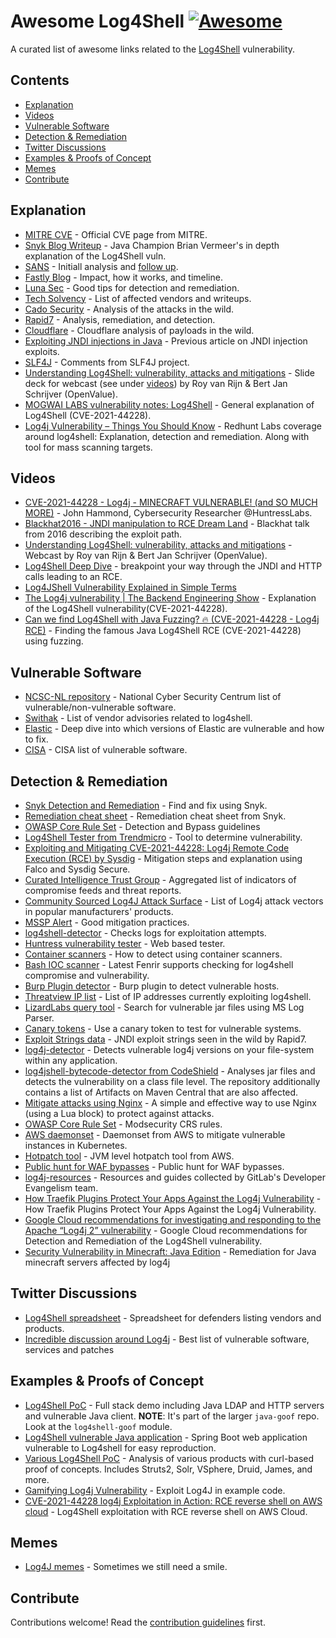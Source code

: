 # Awesome Log4Shell [![Awesome](https://awesome.re/badge.svg)](https://awesome.re)

A curated list of awesome links related to the [Log4Shell](https://security.snyk.io/vuln/SNYK-JAVA-ORGAPACHELOGGINGLOG4J-2314720) vulnerability.


## Contents

- [Explanation](#explanation)
- [Videos](#videos)
- [Vulnerable Software](#vulnerable-software)
- [Detection & Remediation](#detection--remediation)
- [Twitter Discussions](#twitter-discussions)
- [Examples & Proofs of Concept](#examples--proofs-of-concept)
- [Memes](#memes)
- [Contribute](#contribute)

## Explanation
- [MITRE CVE](https://cve.mitre.org/cgi-bin/cvename.cgi?name=CVE-2021-44228) - Official CVE page from MITRE.
- [Snyk Blog Writeup](https://snyk.io/blog/log4j-rce-log4shell-vulnerability-cve-2021-4428/) - Java Champion Brian Vermeer's in depth explanation of the Log4Shell vuln.
- [SANS](https://isc.sans.edu/diary/rss/28120) - Initiall analysis and [follow up](https://isc.sans.edu/diary/rss/28122).
- [Fastly Blog](https://www.fastly.com/blog/digging-deeper-into-log4shell-0day-rce-exploit-found-in-log4j) - Impact, how it works, and timeline.
- [Luna Sec](https://www.lunasec.io/docs/blog/log4j-zero-day) - Good tips for detection and remediation.
- [Tech Solvency](https://www.techsolvency.com/story-so-far/cve-2021-44228-log4j-log4shell/) - List of affected vendors and writeups.
- [Cado Security](https://www.cadosecurity.com/analysis-of-initial-in-the-wild-attacks-exploiting-log4shell-log4j-cve-2021-44228/) - Analysis of the attacks in the wild.
- [Rapid7](https://www.rapid7.com/blog/post/2021/12/10/widespread-exploitation-of-critical-remote-code-execution-in-apache-log4j/) - Analysis, remediation, and detection.
- [Cloudflare](https://blog.cloudflare.com/actual-cve-2021-44228-payloads-captured-in-the-wild/) - Cloudflare analysis of payloads in the wild.
- [Exploiting JNDI injections in Java](https://www.veracode.com/blog/research/exploiting-jndi-injections-java) - Previous article on JNDI injection exploits.
- [SLF4J](http://slf4j.org/log4shell.html) - Comments from SLF4J project.
- [Understanding Log4Shell: vulnerability, attacks and mitigations](https://www.slideshare.net/BertJanSchrijver/understanding-log4shell-vulnerability-attacks-and-mitigations-250846006/) - Slide deck for webcast (see under [videos](#Videos)) by Roy van Rijn & Bert Jan Schrijver (OpenValue).
- [MOGWAI LABS vulnerability notes: Log4Shell](https://mogwailabs.de/en/blog/2021/12/vulnerability-notes-log4shell/) - General explanation of Log4Shell (CVE-2021-44228).
- [Log4j Vulnerability – Things You Should Know](https://redhuntlabs.com/blog/log4j-vulnerability-things-you-should-know.html) - Redhunt Labs coverage around log4shell: Explanation, detection and remediation. Along with tool for mass scanning targets.

## Videos
- [CVE-2021-44228 - Log4j - MINECRAFT VULNERABLE! (and SO MUCH MORE)](https://www.youtube.com/watch?v=7qoPDq41xhQ) - John Hammond, Cybersecurity Researcher @HuntressLabs.
- [Blackhat2016 - JNDI manipulation to RCE Dream Land](https://www.youtube.com/watch?v=Y8a5nB-vy78) - Blackhat talk from 2016 describing the exploit path.
- [Understanding Log4Shell: vulnerability, attacks and mitigations](https://www.youtube.com/watch?v=TX1SF2dhMc4) - Webcast by Roy van Rijn & Bert Jan Schrijver (OpenValue).
- [Log4Shell Deep Dive](https://www.youtube.com/watch?v=ZL9wq8XHqEY) - breakpoint your way through the JNDI and HTTP calls leading to an RCE.
- [Log4JShell Vulnerability Explained in Simple Terms](https://www.linkedin.com/posts/marknca_hugops-cybersecurity-log4j-ugcPost-6876931995008602113-q9oJ/)
- [The Log4j vulnerability | The Backend Engineering Show](https://www.youtube.com/watch?v=77XnEaWNups) - Explanation of the Log4Shell vulnerability(CVE-2021-44228).
- [Can we find Log4Shell with Java Fuzzing? 🔥 (CVE-2021-44228 - Log4j RCE)](https://www.youtube.com/watch?v=t7frgKkQ1J4) -  Finding the famous Java Log4Shell RCE (CVE-2021-44228) using fuzzing.

## Vulnerable Software
- [NCSC-NL repository](https://github.com/NCSC-NL/log4shell/tree/main/software) - National Cyber Security Centrum list of vulnerable/non-vulnerable software.
- [Swithak](https://gist.github.com/SwitHak/b66db3a06c2955a9cb71a8718970c592) - List of vendor advisories related to log4shell.
- [Elastic](https://xeraa.net/blog/2021_mitigate-log4j2-log4shell-elasticsearch/) - Deep dive into which versions of Elastic are vulnerable and how to fix.
- [CISA](https://github.com/cisagov/log4j-affected-db) - CISA list of vulnerable software.

## Detection & Remediation 
- [Snyk Detection and Remediation](https://snyk.io/blog/find-fix-log4shell-quickly-snyk/) - Find and fix using Snyk.
- [Remediation cheat sheet](https://snyk.io/blog/log4shell-remediation-cheat-sheet/) - Remediation cheat sheet from Snyk.
- [OWASP Core Rule Set](https://coreruleset.org/20211216/public-hunt-for-log4j-log4shell-evasions-waf-bypasses/) - Detection and Bypass guidelines
- [Log4Shell Tester from Trendmicro](https://log4j-tester.trendmicro.com/) - Tool to determine vulnerability.
- [Exploiting and Mitigating CVE-2021-44228: Log4j Remote Code Execution (RCE) by Sysdig](https://sysdig.com/blog/exploit-detect-mitigate-log4j-cve/) - Mitigation steps and      explanation using Falco and Sysdig Secure.
- [Curated Intelligence Trust Group](https://github.com/curated-intel/Log4Shell-IOCs) - Aggregated list of indicators of compromise feeds and threat reports.
- [Community Sourced Log4J Attack Surface](https://github.com/YfryTchsGD/Log4jAttackSurface) - List of Log4j attack vectors in popular manufacturers' products.
- [MSSP Alert](https://www.msspalert.com/cybersecurity-news/java-vulnerability-log4shell-zero-day-details-patches-and-updates/) - Good mitigation practices.
- [log4shell-detector](https://github.com/Neo23x0/log4shell-detector) - Checks logs for exploitation attempts.
- [Huntress vulnerability tester](https://log4shell.huntress.com/) - Web based tester.
- [Container scanners](https://hackmd.io/e9RUrXSwRKyERCOBDo96RA) - How to detect using container scanners.
- [Bash IOC scanner](https://github.com/Neo23x0/Fenrir) - Latest Fenrir supports checking for log4shell compromise and vulnerability.
- [Burp Plugin detector](https://blog.silentsignal.eu/2021/12/12/our-new-tool-for-enumerating-hidden-log4shell-affected-hosts/) - Burp plugin to detect vulnerable hosts.
- [Threatview IP list](https://github.com/Malwar3Ninja/Exploitation-of-Log4j2-CVE-2021-44228) - List of IP addresses currently exploiting log4shell.
- [LizardLabs query tool](https://github.com/lizardlabs/Log-Parser-Lizard-Queries/blob/master/queries/log4shell/log4shell.search.MD5.sql) - Search for vulnerable jar files using MS Log Parser.
- [Canary tokens](https://help.canary.tools/hc/en-gb/articles/4413465229201) - Use a canary token to test for vulnerable systems.
- [Exploit Strings data](https://github.com/rapid7/data/tree/master/log4shell/heisenberg) - JNDI exploit strings seen in the wild by Rapid7.
- [log4j-detector](https://github.com/mergebase/log4j-detector) - Detects vulnerable log4j versions on your file-system within any application.
- [log4jshell-bytecode-detector from CodeShield](https://github.com/CodeShield-Security/Log4JShell-Bytecode-Detector) - Analyses jar files and detects the vulnerability on a class file level. The repository additionally contains a list of Artifacts on Maven Central that are also affected.
- [Mitigate attacks using Nginx](https://www.infiniroot.com/blog/1155/using-nginx-lua-script-mitigate-log4shell-cve-2021-44228-vulnerability) - A simple and effective way to use Nginx (using a Lua block) to protect against attacks.
- [OWASP Core Rule Set](https://coreruleset.org/20211213/crs-and-log4j-log4shell-cve-2021-44228/) - Modsecurity CRS rules.
- [AWS daemonset](https://github.com/aws-samples/kubernetes-log4j-cve-2021-44228-node-agent) - Daemonset from AWS to mitigate vulnerable instances in Kubernetes.
- [Hotpatch tool](https://github.com/corretto/hotpatch-for-apache-log4j2) - JVM level hotpatch tool from AWS.
- [Public hunt for WAF bypasses](https://coreruleset.org/20211216/public-hunt-for-log4j-log4shell-evasions-waf-bypasses/) - Public hunt for WAF bypasses.
- [log4j-resources](https://gitlab.com/gitlab-de/log4j-resources) - Resources and guides collected by GitLab's Developer Evangelism team.
- [How Traefik Plugins Protect Your Apps Against the Log4j Vulnerability](https://traefik.io/blog/how-traefik-plugins-protect-your-apps-against-the-log4j-vulnerability/) - How Traefik Plugins Protect Your Apps Against the Log4j Vulnerability.
- [Google Cloud recommendations for investigating and responding to the Apache “Log4j 2” vulnerability](https://cloud.google.com/blog/products/identity-security/recommendations-for-apache-log4j2-vulnerability) - Google Cloud recommendations for Detection and Remediation of the Log4Shell vulnerability.
- [Security Vulnerability in Minecraft: Java Edition](https://help.minecraft.net/hc/en-us/articles/4416199399693-Security-Vulnerability-in-Minecraft-Java-Edition) - Remediation for Java minecraft servers affected by log4j

## Twitter Discussions
- [Log4Shell spreadsheet](https://twitter.com/GossiTheDog/status/1470056396968374273?s=20) - Spreadsheet for defenders listing vendors and products.
- [Incredible discussion around Log4j](https://twitter.com/kurtseifried/status/1469345530182455296) - Best list of vulnerable software, services and patches

## Examples & Proofs of Concept

- [Log4Shell PoC](https://github.com/snyk-labs/java-goof) - Full stack demo including Java LDAP and HTTP servers and vulnerable Java client. **NOTE**: It's part of the larger `java-goof` repo. Look at the `log4shell-goof` module.
- [Log4Shell vulnerable Java application](https://github.com/christophetd/log4shell-vulnerable-app) - Spring Boot web application vulnerable to Log4shell for easy reproduction.
- [Various Log4Shell PoC](https://attackerkb.com/topics/in9sPR2Bzt/cve-2021-44228-log4shell/rapid7-analysis) - Analysis of various products with curl-based proof of concepts. Includes Struts2, Solr, VSphere, Druid, James, and more.
- [Gamifying Log4j Vulnerability](https://application.security/free-application-security-training/understanding-apache-log4j-vulnerability) - Exploit Log4J in example code.
- [CVE-2021-44228 log4j Exploitation in Action: RCE reverse shell on AWS cloud](https://www.youtube.com/watch?v=dguVlEpPFgg) - Log4Shell exploitation with RCE reverse shell on AWS Cloud.

## Memes
- [Log4J memes](https://github.com/snyk-labs/awesome-log4shell/blob/main/memes.md) - Sometimes we still need a smile. 

## Contribute
Contributions welcome! Read the [contribution guidelines](contributing.md) first.
